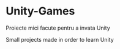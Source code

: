 # Unity-Games

Proiecte mici facute pentru a invata Unity

Small projects made in order to learn Unity
